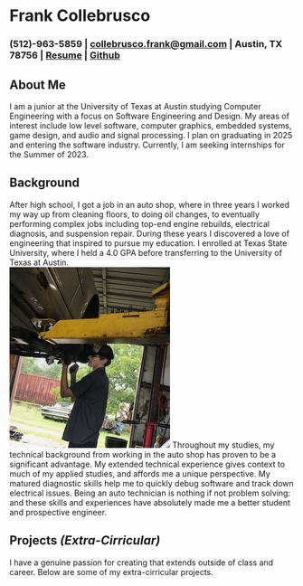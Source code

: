 # Frank Collebrusco
### (512)-963-5859  |  collebrusco.frank@gmail.com  |  Austin, TX 78756  |  [Resume]()  |  [Github](github.com/collebrusco)
## About Me
I am a junior at the University of Texas at Austin studying Computer Engineering with a focus on Software Engineering and Design. My areas of interest include low level software, computer graphics, embedded systems, game design, and audio and signal processing. I plan on graduating in 2025 and entering the software industry. Currently, I am seeking internships for the Summer of 2023.  
  
## Background
After high school, I got a job in an auto shop, where in three years I worked my way up from cleaning floors, to doing oil changes, to eventually performing complex jobs including top-end engine rebuilds, electrical diagnosis, and suspension repair. During these years I discovered a love of engineering that inspired to pursue my education. I enrolled at Texas State University, where I held a 4.0 GPA before transferring to the University of Texas at Austin.  
![Autoshop Pics](/docs/assets/images/me_working_on_merc_small.PNG)
Throughout my studies, my technical background from working in the auto shop has proven to be a significant advantage. My extended technical experience gives context to much of my applied studies, and affords me a unique perspective. My matured diagnostic skills help me to quickly debug software and track down electrical issues. Being an auto technician is nothing if not problem solving: and these skills and experiences have absolutely made me a better student and prospective engineer.  

## Projects *(Extra-Cirricular)*
I have a genuine passion for creating that extends outside of class and career. Below are some of my extra-cirricular projects.
